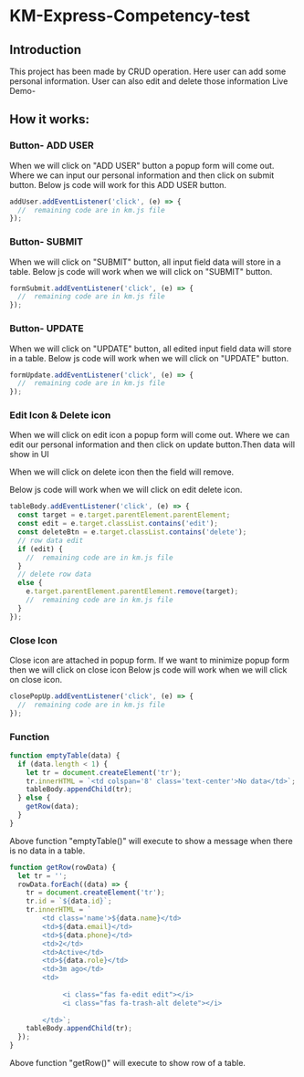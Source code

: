 # KM-Express-Competency-test

## Introduction

This project has been made by CRUD operation. Here user can add some personal information. User can also edit and delete those information
Live Demo-

## How it works:

### Button- ADD USER

When we will click on "ADD USER" button a popup form will come out. Where we can input our personal information and then click on submit button. Below js code will work for this ADD USER button.

```javascript
addUser.addEventListener('click', (e) => {
  //  remaining code are in km.js file
});
```

### Button- SUBMIT

When we will click on "SUBMIT" button, all input field data will store in a table. Below js code will work when we will click on "SUBMIT" button.

```javascript
formSubmit.addEventListener('click', (e) => {
  //  remaining code are in km.js file
});
```

### Button- UPDATE

When we will click on "UPDATE" button, all edited input field data will store in a table. Below js code will work when we will click on "UPDATE" button.

```javascript
formUpdate.addEventListener('click', (e) => {
  //  remaining code are in km.js file
});
```

### Edit Icon & Delete icon

When we will click on edit icon a popup form will come out. Where we can edit our personal information and then click on update button.Then data will show in UI

When we will click on delete icon then the field will remove.

Below js code will work when we will click on edit delete icon.

```javascript
tableBody.addEventListener('click', (e) => {
  const target = e.target.parentElement.parentElement;
  const edit = e.target.classList.contains('edit');
  const deleteBtn = e.target.classList.contains('delete');
  // row data edit
  if (edit) {
    //  remaining code are in km.js file
  }
  // delete row data
  else {
    e.target.parentElement.parentElement.remove(target);
    //  remaining code are in km.js file
  }
});
```

### Close Icon

Close icon are attached in popup form. If we want to minimize popup form then we will click on close icon
Below js code will work when we will click on close icon.

```javascript
closePopUp.addEventListener('click', (e) => {
  //  remaining code are in km.js file
});
```

### Function

```javascript
function emptyTable(data) {
  if (data.length < 1) {
    let tr = document.createElement('tr');
    tr.innerHTML = `<td colspan='8' class='text-center'>No data</td>`;
    tableBody.appendChild(tr);
  } else {
    getRow(data);
  }
}
```

Above function "emptyTable()" will execute to show a message when there is no data in a table.

```javascript
function getRow(rowData) {
  let tr = '';
  rowData.forEach((data) => {
    tr = document.createElement('tr');
    tr.id = `${data.id}`;
    tr.innerHTML = `
        <td class='name'>${data.name}</td>
        <td>${data.email}</td>
        <td>${data.phone}</td>
        <td>2</td>
        <td>Active</td>
        <td>${data.role}</td>
        <td>3m ago</td>
        <td> 
           
             <i class="fas fa-edit edit"></i>
             <i class="fas fa-trash-alt delete"></i>
          
        </td>`;
    tableBody.appendChild(tr);
  });
}
```

Above function "getRow()" will execute to show row of a table.

